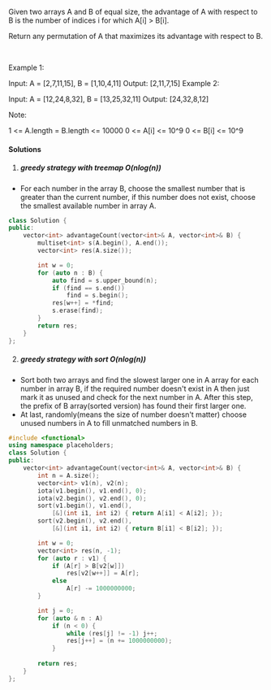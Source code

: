 Given two arrays A and B of equal size, the advantage of A with respect to B is the number of indices i for which A[i] > B[i].

Return any permutation of A that maximizes its advantage with respect to B.

 

Example 1:

Input: A = [2,7,11,15], B = [1,10,4,11]
Output: [2,11,7,15]
Example 2:

Input: A = [12,24,8,32], B = [13,25,32,11]
Output: [24,32,8,12]
 

Note:

1 <= A.length = B.length <= 10000
0 <= A[i] <= 10^9
0 <= B[i] <= 10^9

#### Solutions

1. ##### greedy strategy with treemap O(nlog(n))

- For each number in the array B, choose the smallest number that is greater than the  current number, if this number does not exist, choose the smallest available number in array A.

```cpp
class Solution {
public:
    vector<int> advantageCount(vector<int>& A, vector<int>& B) {
        multiset<int> s(A.begin(), A.end());
        vector<int> res(A.size());

        int w = 0;
        for (auto n : B) {
            auto find = s.upper_bound(n);
            if (find == s.end())
                find = s.begin();
            res[w++] = *find;
            s.erase(find);
        }
        return res;
    }
};
```

2. ##### greedy strategy with sort O(nlog(n))

- Sort both two arrays and find the slowest larger one in A array for each number in array B, if the required number doesn't exist in A then just mark it as unused and check for the next number in A. After this step, the prefix of B array(sorted version) has found their first larger one.
- At last, randomly(means the size of number doesn't matter) choose unused numbers in A to fill unmatched numbers in B.

```cpp
#include <functional>
using namespace placeholders;
class Solution {
public:
    vector<int> advantageCount(vector<int>& A, vector<int>& B) {
        int n = A.size();
        vector<int> v1(n), v2(n);
        iota(v1.begin(), v1.end(), 0);
        iota(v2.begin(), v2.end(), 0);
        sort(v1.begin(), v1.end(), 
            [&](int i1, int i2) { return A[i1] < A[i2]; });
        sort(v2.begin(), v2.end(), 
            [&](int i1, int i2) { return B[i1] < B[i2]; });

        int w = 0;
        vector<int> res(n, -1);
        for (auto r : v1) {
            if (A[r] > B[v2[w]])
                res[v2[w++]] = A[r];
            else
                A[r] -= 1000000000;
        }

        int j = 0;
        for (auto & n : A)
            if (n < 0) {
                while (res[j] != -1) j++;
                res[j++] = (n += 1000000000);
            }
        
        return res;
    }
};
```